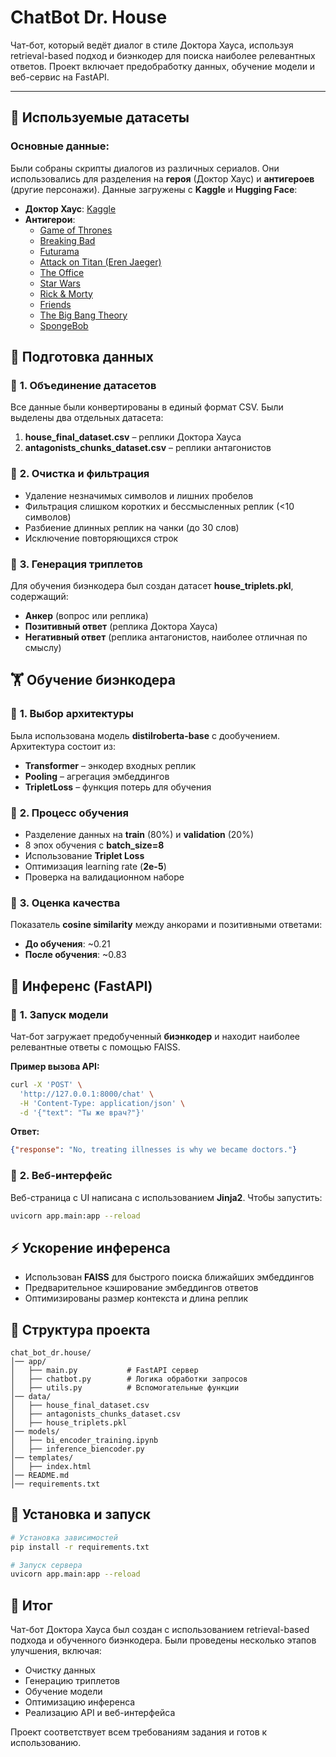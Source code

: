 # ChatBot Dr. House

Чат-бот, который ведёт диалог в стиле Доктора Хауса, используя retrieval-based подход и биэнкодер для поиска наиболее релевантных ответов. Проект включает предобработку данных, обучение модели и веб-сервис на FastAPI.

---

## 📌 Используемые датасеты

### Основные данные:
Были собраны скрипты диалогов из различных сериалов. Они использовались для разделения на **героя** (Доктор Хаус) и **антигероев** (другие персонажи). Данные загружены с **Kaggle** и **Hugging Face**:

- **Доктор Хаус**: [Kaggle](https://www.kaggle.com/datasets/milozampari/house-md)
- **Антигерои**:
  - [Game of Thrones](https://www.kaggle.com/datasets/gopinath15/gameofthrones)
  - [Breaking Bad](https://www.kaggle.com/datasets/mexwell/breakingbad-script)
  - [Futurama](https://www.kaggle.com/datasets/arianmahin/the-futurama-dataset)
  - [Attack on Titan (Eren Jaeger)](https://www.kaggle.com/datasets/gauriket/erenjeager)
  - [The Office](https://www.kaggle.com/datasets/vkaul3/the-office-entire-script-for-nlp-applications)
  - [Star Wars](https://www.kaggle.com/datasets/xvivancos/star-wars-movie-scripts)
  - [Rick & Morty](https://www.kaggle.com/datasets/andradaolteanu/rickmorty-scripts)
  - [Friends](https://www.kaggle.com/datasets/blessondensil294/friends-tv-series-screenplay-script)
  - [The Big Bang Theory](https://www.kaggle.com/datasets/mitramir5/the-big-bang-theory-series-transcript)
  - [SpongeBob](https://huggingface.co/datasets/krplt/spongebob_transcripts)

## 🔹 Подготовка данных

### 🔽 **1. Объединение датасетов**
Все данные были конвертированы в единый формат CSV. Были выделены два отдельных датасета:
1. **house_final_dataset.csv** – реплики Доктора Хауса
2. **antagonists_chunks_dataset.csv** – реплики антагонистов

### 🔽 **2. Очистка и фильтрация**
- Удаление незначимых символов и лишних пробелов
- Фильтрация слишком коротких и бессмысленных реплик (\<10 символов)
- Разбиение длинных реплик на чанки (до 30 слов)
- Исключение повторяющихся строк

### 🔽 **3. Генерация триплетов**
Для обучения биэнкодера был создан датасет **house_triplets.pkl**, содержащий:
- **Анкер** (вопрос или реплика)
- **Позитивный ответ** (реплика Доктора Хауса)
- **Негативный ответ** (реплика антагонистов, наиболее отличная по смыслу)

## 🏋️ Обучение биэнкодера

### 🔽 **1. Выбор архитектуры**
Была использована модель **distilroberta-base** с дообучением. Архитектура состоит из:
- **Transformer** – энкодер входных реплик
- **Pooling** – агрегация эмбеддингов
- **TripletLoss** – функция потерь для обучения

### 🔽 **2. Процесс обучения**
- Разделение данных на **train** (80%) и **validation** (20%)
- 8 эпох обучения с **batch_size=8**
- Использование **Triplet Loss**
- Оптимизация learning rate (**2e-5**)
- Проверка на валидационном наборе

### 🔽 **3. Оценка качества**
Показатель **cosine similarity** между анкорами и позитивными ответами:
- **До обучения**: ~0.21
- **После обучения**: ~0.83

## 🚀 Инференс (FastAPI)

### 🔽 **1. Запуск модели**
Чат-бот загружает предобученный **биэнкодер** и находит наиболее релевантные ответы с помощью FAISS.

**Пример вызова API:**
```bash
curl -X 'POST' \
  'http://127.0.0.1:8000/chat' \
  -H 'Content-Type: application/json' \
  -d '{"text": "Ты же врач?"}'
```
**Ответ:**
```json
{"response": "No, treating illnesses is why we became doctors."}
```

### 🔽 **2. Веб-интерфейс**
Веб-страница с UI написана с использованием **Jinja2**. Чтобы запустить:
```bash
uvicorn app.main:app --reload
```

## ⚡ Ускорение инференса

- Использован **FAISS** для быстрого поиска ближайших эмбеддингов
- Предварительное кэширование эмбеддингов ответов
- Оптимизированы размер контекста и длина реплик

## 📁 Структура проекта
```plaintext
chat_bot_dr.house/
│── app/
│   ├── main.py           # FastAPI сервер
│   ├── chatbot.py        # Логика обработки запросов
│   ├── utils.py          # Вспомогательные функции
│── data/
│   ├── house_final_dataset.csv
│   ├── antagonists_chunks_dataset.csv
│   ├── house_triplets.pkl
│── models/
│   ├── bi_encoder_training.ipynb
│   ├── inference_biencoder.py
│── templates/
│   ├── index.html
│── README.md
│── requirements.txt
```

## 🔧 Установка и запуск

```bash
# Установка зависимостей
pip install -r requirements.txt

# Запуск сервера
uvicorn app.main:app --reload
```

## 📝 Итог
Чат-бот Доктора Хауса был создан с использованием retrieval-based подхода и обученного биэнкодера. Были проведены несколько этапов улучшения, включая:
- Очистку данных
- Генерацию триплетов
- Обучение модели
- Оптимизацию инференса
- Реализацию API и веб-интерфейса

Проект соответствует всем требованиям задания и готов к использованию.

